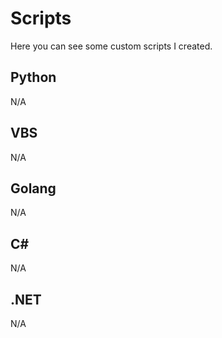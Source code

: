 # Scripts

Here you can see some custom scripts I created.

## Python

N/A

## VBS

N/A

## Golang

N/A

## C#

N/A

## .NET

N/A
